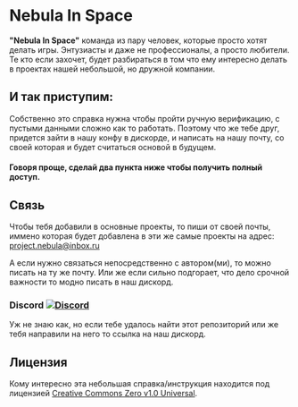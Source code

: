 # Nebula In Space

**"Nebula In Space"** команда из пару человек, которые просто хотят делать игры. Энтузиасты и даже не профессионалы, а просто любители. Те кто если захочет, будет разбираться в том что ему интересно делать в проектах нашей небольшой, но дружной компании.

## И так приступим:
Собственно это справка нужна чтобы пройти ручную верификацию, с пустыми данными сложно как то работать. Поэтому что же тебе друг, придется зайти в нашу конфу в дискорде, и написать на нашу почту, со своей которая и будет считаться основой в будущем.

#### Говоря проще, сделай два пункта ниже чтобы получить полный доступ.

## Связь
Чтобы тебя добавили в основные проекты, то пиши от своей почты, иммено которая будет добавлена в эти же самые проекты на адрес: project.nebula@inbox.ru

А если нужно связаться непосредственно с автором(ми), то можно писать на ту же почту. Или же если сильно подгорает, что дело срочной важности то модно писать в наш дискорд.

### Discord [![Discord](https://img.shields.io/badge/Discord-chat-blue?style=flat-square)](https://discord.gg/9UvB5PSBYJ)
Уж не знаю как, но если тебе удалось найти этот репозиторий или же тебя направили на него то ссылка на наш дискорд.

## Лицензия

Кому интересно эта небольшая справка/инструкция находится под лицензией [Creative Commons Zero v1.0 Universal](https://creativecommons.org/publicdomain/zero/1.0/deed.ru).
